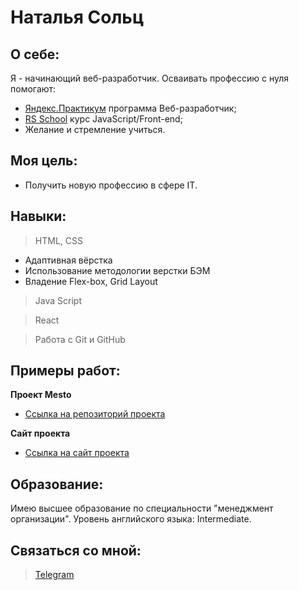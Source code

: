 # Наталья Сольц

## О себе:

Я - начинающий веб-разработчик. Осваивать профессию с нуля помогают:

- [Яндекс.Практикум](https://practicum.yandex.ru/) программа Веб-разработчик;
- [RS School]() курс JavaScript/Front-end;
- Желание и стремление учиться.

## Моя цель:

- Получить новую профессию в сфере IT.

## Навыки:

> HTML, CSS

- Адаптивная вёрстка
- Использование методологии верстки БЭМ
- Владение Flex-box, Grid Layout

> Java Script

> React

> Работа с Git и GitHub

## Примеры работ:

**Проект Mesto**

- [Ссылка на репозиторий проекта](https://github.com/NatalieSolts/mesto)

**Сайт проекта**

- [Ссылка на сайт проекта](https://nataliesolts.github.io/mesto/)

## Образование:

Имею высшее образование по специальности "менеджмент организации".
Уровень английского языка: Intermediate.

## Связаться со мной:

> [Telegram](t.me/natalia_solts)
